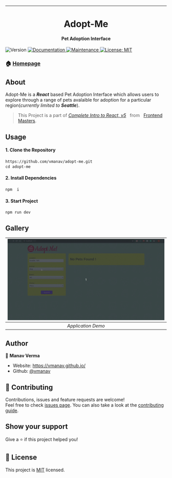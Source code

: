 ***
<h1 align="center">Adopt-Me</h1>
<h4 align="center">Pet Adoption Interface</h4>

<p>
  <img alt="Version" src="https://img.shields.io/badge/version-1.0.0-blue.svg?cacheSeconds=2592000" />
  <a href="https://github.com/vmanav/adopt-me#readme" target="_blank">
    <img alt="Documentation" src="https://img.shields.io/badge/documentation-yes-brightgreen.svg" />
  </a>
  <a href="https://github.com/vmanav/adopt-me/graphs/commit-activity" target="_blank">
    <img alt="Maintenance" src="https://img.shields.io/badge/Maintained%3F-yes-green.svg" />
  </a>
  <a href="https://github.com/vmanav/adopt-me/blob/master/LICENSE" target="_blank">
    <img alt="License: MIT" src="https://img.shields.io/github/license/vmanav/adopt-me" />
  </a>
</p>

### 🏠 [Homepage](https://github.com/vmanav/adopt-me#readme)

## About

Adopt-Me is a **_React_** based Pet Adoption Interface which allows users to explore through a range of pets avalaible for adoption for a particular region(_currently limited to **Seattle**_).
<br />
>This Project is a part of *[Complete Intro to React, v5](https://frontendmasters.com/courses/complete-react-v5/)* &nbsp; from &nbsp; [Frontend Masters](https://frontendmasters.com/).

## Usage

#### 1. Clone the Repository

	https://github.com/vmanav/adopt-me.git
	cd adopt-me

#### 2. Install Dependencies

	npm  i

#### 3. Start Project

	npm run dev

## Gallery

|![Application Demo](/public/demo.gif)|
|:-------:|
|*Application Demo*|

## Author

👤 **Manav Verma**

* Website: https://vmanav.github.io/
* Github: [@vmanav](https://github.com/vmanav)

## 🤝 Contributing

Contributions, issues and feature requests are welcome!<br />Feel free to check [issues page](https://github.com/vmanav/adopt-me/issues). You can also take a look at the [contributing guide](https://github.com/vmanav/adopt-me/blob/master/CONTRIBUTING.md).

## Show your support

Give a ⭐️ if this project helped you!

## 📝 License

This project is [MIT](https://github.com/vmanav/adopt-me/blob/master/LICENSE) licensed.
